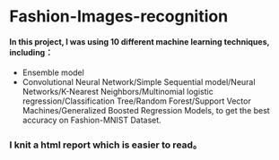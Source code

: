 # Fashion-Images-recognition

#### In this project, I was using 10 different machine learning techniques, including：
* Ensemble model
* Convolutional Neural Network/Simple Sequential model/Neural Networks/K-Nearest Neighbors/Multinomial logistic regression/Classification Tree/Random Forest/Support Vector Machines/Generalized Boosted Regression Models, to get the best accuracy on Fashion-MNIST Dataset.


### I knit a html report which is easier to read。

